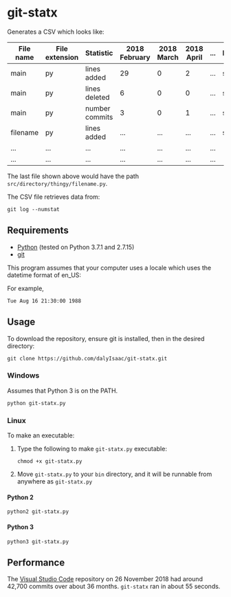 ﻿# git-statx

Generates a CSV which looks like:

| File name | File extension | Statistic      | 2018 February | 2018 March | 2018 April | ... | Dir1 | Dir2      | Dir 3  | ... |
| --------- | -------------- | -------------- | ------------- | ---------- | ---------- | --- | ---- | --------- | ------ | --- |
| main      | py             | lines added    | 29            | 0          | 2          | ... | src  |           |        | ... |
| main      | py             | lines deleted  | 6             | 0          | 0          | ... | src  |           |        | ... |
| main      | py             | number commits | 3             | 0          | 1          | ... | src  |           |        | ... |
| filename  | py             | lines added    | ...           | ...        | ...        | ... | src  | directory | thingy | ... |
| ...       | ...            | ...            | ...           | ...        | ...        | ... |      |           |        | ... |
| ...       | ...            | ...            | ...           | ...        | ...        | ... |      |           |        | ... |

The last file shown above would have the path `src/directory/thingy/filename.py`.

The CSV file retrieves data from:

``` shell
git log --numstat
```

## Requirements

* [Python](https://www.python.org/) (tested on Python 3.7.1 and 2.7.15)
* [git](https://git-scm.com/)

This program assumes that your computer uses a locale which uses the datetime format of en_US:

For example,

``` shell
Tue Aug 16 21:30:00 1988
```

## Usage

To download the repository, ensure git is installed, then in the desired directory:

``` shell
git clone https://github.com/dalyIsaac/git-statx.git
```

### Windows

Assumes that Python 3 is on the PATH.

``` shell
python git-statx.py
```

### Linux

To make an executable:

1. Type the following to make `git-statx.py` executable:
   ``` shell
   chmod +x git-statx.py
   ```
2. Move `git-statx.py` to your `bin` directory, and it will be runnable from anywhere as `git-statx.py`

#### Python 2

``` shell
python2 git-statx.py
```

#### Python 3


``` shell
python3 git-statx.py
```

## Performance

The [Visual Studio Code](https://github.com/microsoft/vscode) repository on 26 November 2018 had around 42,700 commits over about 36 months. `git-statx` ran in about 55 seconds.
